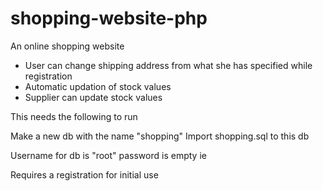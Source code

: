 shopping-website-php
====================

An online shopping website

* User can change shipping address from what she has specified while registration
* Automatic updation of stock values
* Supplier can update stock values

This needs the following to run

Make a new db with the name "shopping"
Import shopping.sql to this db

Username for db is "root" password is empty ie

Requires a registration for initial use

